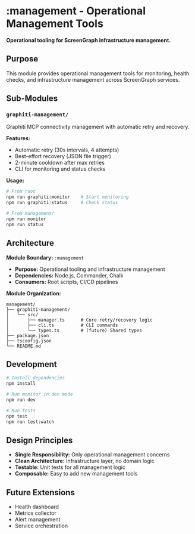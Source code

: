 # :management - Operational Management Tools

**Operational tooling for ScreenGraph infrastructure management.**

## Purpose

This module provides operational management tools for monitoring, health checks, and infrastructure management across ScreenGraph services.

## Sub-Modules

### `graphiti-management/`

Graphiti MCP connectivity management with automatic retry and recovery.

**Features:**
- Automatic retry (30s intervals, 4 attempts)
- Best-effort recovery (JSON file trigger)
- 2-minute cooldown after max retries
- CLI for monitoring and status checks

**Usage:**
```bash
# From root
npm run graphiti:monitor    # Start monitoring
npm run graphiti:status     # Check status

# From management/
npm run monitor
npm run status
```

## Architecture

**Module Boundary:** `:management`
- **Purpose:** Operational tooling and infrastructure management
- **Dependencies:** Node.js, Commander, Chalk
- **Consumers:** Root scripts, CI/CD pipelines

**Module Organization:**
```
management/
├── graphiti-management/
│   └── src/
│       ├── manager.ts      # Core retry/recovery logic
│       ├── cli.ts          # CLI commands
│       └── types.ts        # (future) Shared types
├── package.json
├── tsconfig.json
└── README.md
```

## Development

```bash
# Install dependencies
npm install

# Run monitor in dev mode
npm run dev

# Run tests
npm test
npm run test:watch
```

## Design Principles

- **Single Responsibility:** Only operational management concerns
- **Clean Architecture:** Infrastructure layer, no domain logic
- **Testable:** Unit tests for all management logic
- **Composable:** Easy to add new management tools

## Future Extensions

- Health dashboard
- Metrics collector
- Alert management
- Service orchestration

